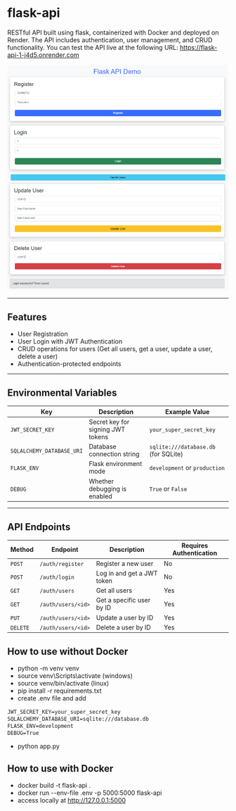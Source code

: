 # flask-api

RESTful API built using flask, containerized with Docker and deployed on Render.
The API includes authentication, user management, and CRUD functionality. You can test the API live at the following URL:
https://flask-api-1-j4d5.onrender.com

![Picture](assets/screenshot3.png)

---

## Features
- User Registration
- User Login with JWT Authentication
- CRUD operations for users (Get all users, get a user, update a user, delete a user)
- Authentication-protected endpoints

---


## Environmental Variables

| **Key**                  | **Description**                     | **Example Value**                       |
|--------------------------|-------------------------------------|-----------------------------------------|
| `JWT_SECRET_KEY`         | Secret key for signing JWT tokens   | `your_super_secret_key`                 |
| `SQLALCHEMY_DATABASE_URI`| Database connection string          | `sqlite:///database.db` (for SQLite)    |
| `FLASK_ENV`              | Flask environment mode              | `development` or `production`           |
| `DEBUG`                  | Whether debugging is enabled        | `True` or `False`                        |

---

## API Endpoints

| **Method** | **Endpoint**           | **Description**                        | **Requires Authentication** |
|------------|------------------------|----------------------------------------|-----------------------------|
| `POST`     | `/auth/register`       | Register a new user                    | No                          |
| `POST`     | `/auth/login`          | Log in and get a JWT token             | No                          |
| `GET`      | `/auth/users`          | Get all users                          | Yes                         |
| `GET`      | `/auth/users/<id>`     | Get a specific user by ID              | Yes                         |
| `PUT`      | `/auth/users/<id>`     | Update a user by ID                    | Yes                         |
| `DELETE`   | `/auth/users/<id>`     | Delete a user by ID                    | Yes    

  

## How to use without Docker  

* python -m venv venv  
* source venv\Scripts\activate (windows)
* source venv/bin/activate (linux)
* pip install -r requirements.txt
* create .env file and add
```
JWT_SECRET_KEY=your_super_secret_key
SQLALCHEMY_DATABASE_URI=sqlite:///database.db
FLASK_ENV=development
DEBUG=True 
```
* python app.py

  

## How to use with Docker

* docker build -t flask-api .
* docker run --env-file .env -p 5000:5000 flask-api
* access locally at http://127.0.0.1:5000
